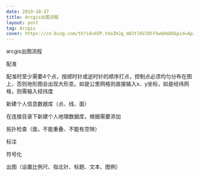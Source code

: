 ```yaml
---
date: 2019-10-27
title: Arcgis出图流程
layout: post
tag: Arcgis
cover: https://cn.bing.com/th?id=OIP.t4oZHJg_mOJtlKVJ85fXwQHaDU&pid=Api&rs=1
---
```


arcgis出图流程

配准

配准时至少需要4个点，按顺时针或逆时针的顺序打点，控制点必须均匀分布在图上，否则地形图会出现大形变。如是公里网格则直接输入x、y坐标，如是经纬网格，则需输入经纬度

新建个人信息数据库（点、线、面）

在连接目录下新建个人地理数据库，根据需要添加

拓扑检查（面，不能重叠、不能有空隙）

标注

符号化

出图（设置比例尺、指北针、标题、文本、图例）

